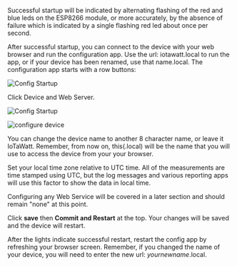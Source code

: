 Successful startup will be indicated by alternating flashing of the red and blue leds on the ESP8266 module, or more accurately, by the absence of failure which is indicated by a single flashing red led about once per second. 

After successful startup, you can connect to the device with your web browser and run the configuration app. Use the url: iotawatt.local to run the app, or if your device has been renamed, use that name.local.  The configuration app starts with a row buttons:

![Config Startup](http://iotawatt.com/Images/config_bigideas.gif)

Click Device and Web Server.

![Config Startup](http://iotawatt.com/Images/config_bigideas.gif)


![configure device](http://iotawatt.com/Images/config_device.gif)

You can change the device name to another 8 character name, or leave it IoTaWatt.  Remember, from now on, this(.local) will be the name that you will use to access the device from your your browser.

Set your local time zone relative to UTC time.  All of the measurements are time stamped using UTC, but the log messages and various reporting apps will use this factor to show the data in local time.

Configuring any Web Service will be covered in a later section and should remain "none" at this point.

Click **save** then **Commit and Restart** at the top.  Your changes will be saved and the device will restart.

After the lights indicate successful restart, restart the config app by refreshing your browser screen.  Remember, if you changed the name of your device, you will need to enter the new url: _yournewname_.local.